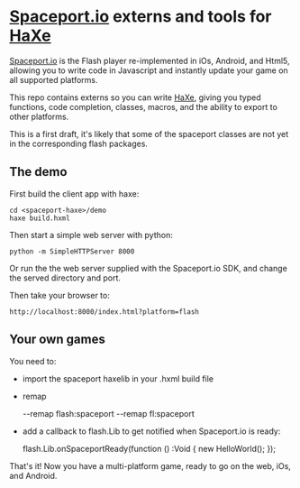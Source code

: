 [sp]: http://spaceport.io
[haxe]: http://http://haxe.org

# [Spaceport.io][sp] externs and tools for [HaXe][haxe]

[Spaceport.io][sp] is the Flash player re-implemented in iOs, Android, and Html5, allowing you to write code in Javascript and instantly update your game on all supported platforms.

This repo contains externs so you can write [HaXe][haxe], giving you typed functions, code completion, classes, macros, and the ability to export to other platforms.

This is a first draft, it's likely that some of the spaceport classes are not yet in the corresponding flash packages.

## The demo

First build the client app with haxe:

	cd <spaceport-haxe>/demo
	haxe build.hxml

Then start a simple web server with python:

	python -m SimpleHTTPServer 8000
	
Or run the the web server supplied with the Spaceport.io SDK, and change the served directory and port.

Then take your browser to:
	
	http://localhost:8000/index.html?platform=flash

## Your own games

You need to:

- import the spaceport haxelib in your .hxml build file
- remap 

	--remap flash:spaceport
	--remap fl:spaceport

- add a callback to flash.Lib to get notified when Spaceport.io is ready:

	flash.Lib.onSpaceportReady(function () :Void {
			new HelloWorld();
		});
		
That's it!  Now you have a multi-platform game, ready to go on the web, iOs, and Android.
		
		
		
	
	